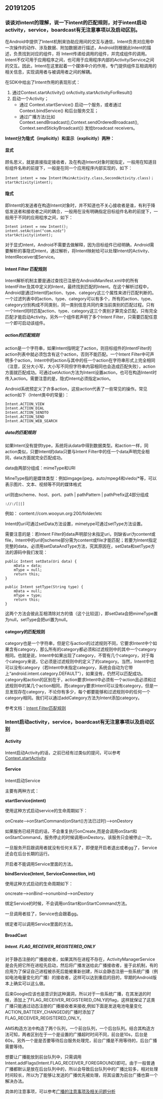## 20191205
### 谈谈对intent的理解，说一下intent的匹配规则，对于intent启动activity，service，boardcast有无注意事项以及启动区别。

在Android中提供了Intent机制来协助应用间的交互与通信，Intent负责对应用中一次操作的动作、涉及数据、附加数据进行描述，Android则根据此Intent的描述，负责找到对应的组件，将 Intent传递给调用的组件，并完成组件的调用。Intent不仅可用于应用程序之间，也可用于应用程序内部的Activity/Service之间的交互。因此，Intent在这里起着一个媒体中介的作用，专门提供组件互相调用的相关信息，实现调用者与被调用者之间的解耦。

在SDK中给出了Intent作用的表现形式：

1. 通过Context.startActivity() orActivity.startActivityForResult()
2. 启动一个Activity；
	* 通过 Context.startService() 启动一个服务，或者通过Context.bindService() 和后台服务交互；
	* 通过广播方法(比如 Context.sendBroadcast(),Context.sendOrderedBroadcast(),
	Context.sendStickyBroadcast()) 发给broadcast receivers。
	
**Intent分为隐式（implicitly）和显示（explicitly）两种：**

#### 显式

顾名思义，就是直接指定接收者，及在构造Intent对象时就指定，一般用在知道目标组件名称的前提下，一般是在同一个应用程序内部实现的，如下：

```
Intent intent = new Intent(MainActivity.class,SecondActivity.class)；
startActivity(intent);
```
#### 隐式

即Intent的发送者在构造Intent对象时，并不知道也不关心接收者是谁，有利于降低发送者和接收者之间的耦合，一般用在没有明确指定目标组件名称的前提下，一般用于不同的应用程序之间，如下：

```
Intent intent = new Intent();
intent.setAction("com.xzdz")
startActivity(intent);
```
对于显式Intent，Android不需要去做解释，因为目标组件已经明确，Android需要解析的事隐式Intent，通过解析，将Intent映射给可以处理Intent的Activity、IntentReceiver或Service。

#### Intent Filter 匹配规则

Intent解析机制主要是通过查找已注册在AndroidManifest.xml中的所有IntentFilter及其中定义的Intent，最终找到匹配的Intent。在这个解析过程中，Android是通过Intent的action、type、category这三个属性来进行匹配判断的。一个过滤列表中的action、type、category可以有多个，所有的action、type、category分别构成不同类别，同一类别信息共同约束当前类别的匹配过程。只有一个Intent同时匹配action、type、category这三个类别才算完全匹配，只有完全匹配才能启动Activity。另外一个组件若声明了多个Intent Filter，只需要匹配任意一个即可启动该组件。

##### action的匹配规则

action是一个字符串，如果Intent指明定了action，则目标组件的IntentFilter的action列表中就必须包含有这个action，否则不能匹配。一个Intent Filter中可声明多个action，Intent中的action与其中的任一个action在字符串形式上完全相同（注意，区分大小写，大小写不同但字符串内容相同也会造成匹配失败），action方面就匹配成功。可通过setAction方法为Intent设置action，也可在构造Intent时传入action。需要注意的是，隐式Intent必须指定action。

Android系统预定义了许多action，这些action代表了一些常见的操作。常见action如下（Intent类中的常量）：

```
Intent.ACTION_VIEW
Intent.ACTION_DIAL
Intent.ACTION_SENDTO
Intent.ACTION_SEND
Intent.ACTION_WEB_SEARCH
```

##### data的匹配规则

如果Intent没有提供type，系统将从data中得到数据类型。和action一样，同action类似，只要Intent的data只要与Intent Filter中的任一个data声明完全相同，data方面就完全匹配成功。

data由两部分组成：mimeType和URI

MineType指的是媒体类型：例如imgage/jpeg，auto/mpeg4和viedo/*等，可以表示图片、文本、视频等不同的媒体格式

uri则由scheme、host、port、path | pathPattern | pathPrefix这4部分组成

```
://:/[||]
```
例如：
content://com.wooyun.org:200/folder/etc

Intent的uri可通过setData方法设置，mimetype可通过setType方法设置。

需要注意的是：若Intent Filter的data声明部分未指定uri，则缺省uri为content或file，Intent中的uri的scheme部分需为content或file才能匹配；若要为Intent指定完整的data，必须用setDataAndType方法，究其原因在，setData和setType方法的源码中我们发现：

```
public Intent setData(Uri data) {
    mData = data;
    mType = null;
    return this;
}

public Intent setType(String type) {
    mData = null;
    mType = type;
    return this;
}
```

这两个方法会彼此互相清除对方的值（这个比较逗），即setData会把mimeType置为null，setType会把uri置为null。

#### category的匹配规则

category也是一个字符串，但是它与action的过滤规则不同，它要求Intent中个如果含有category，那么所有的category都必须和过滤规则中的其中一个category相同。也就是说，Intent中如果出现了category，不管有几个category，对于每个category来说，它必须是过滤规则中的定义了的category。当然，Intent中也可以没有category（若Intent中未指定category，系统会自动为它带上“android.intent.category.DEFAULT”），如果没有，仍然可以匹配成功。category和action的区别在于，action要求Intent中必须有一个action且必须和过滤规则中的某几个action相同，而category要求Intent可以没有category，但是一旦发现存在category，不论你有多少，每个都要能够和过滤规则中的任何一个category相同。我们可以通过addCategory方法为Intent添加category。

参考文档：[Intent Filter匹配规则](https://juejin.im/entry/575fd1452e958a0058f44b8b)


### Intent启动activity，service，boardcast有无注意事项以及启动区别

#### Activity

Intent启动Activity的话，之前已经有过类似的提问，可以参考[Context.startActivity](http://10.0.3.191/wiki/#/team/6zsDa1dR/space/2AqZEiKA/page/Lm3zwxn7)

#### Service

Intent启动Service

主要有两种方式：

**startService(intent)**

使用这种方式启动service的生命周期如下：

onCreate-->onStartCommand(onStart()方法已过时)-->onDestory

如果服务已经开启的话，不会重复执行onCreate,而是会调用onStart和onStartCommand，服务停止的时候调用onDestory。该服务只会被停止一次。

一旦服务开启跟调用者就没有任何关系了，即便是开启者退出或者gg了，Service还会在后台长期的运行。

开启者不能调用Service里面的方法。

**bindService(Intent, ServiceConnection, int)**

使用这种方式启动的生命周期如下：

oncreate-->onBind-->onunbind-->onDestory

绑定Service的时候，不会调用onStart和onStartCommand方法。

一旦调用者挂了，Service也会跟着gg。

绑定者可以调用Service里面的方法。

#### BroadCast

##### Intent. FLAG_RECEIVER_REGISTERED_ONLY

对于静态注册的广播接收者，如果其所在进程不存在，ActivityManagerService是会先把它所在进程先启动，然后将广播发送给此广播接收者，鉴于此机制，有的应用为了保证自己进程被杀死后能被重新创建，所以会静态注册一些系统广播（例如电池电量变化的广播）的接收者，这样可以达到重启的目的，早期的Android版本上确实可以这么做。

后来Google应该也是意识到这种漏洞，所以对于一些系统广播，在其发送的时候，添加上了FLAG_RECEIVER_REGISTERED_ONLY的flag，这样就保证了这类广播只能通过动态注册的广播接收者来接收,例如下面是发送电池电量变化ACTION_BATTERY_CHANGED的广播时添加了FLAG_RECEIVER_REGISTERED_ONLY。

AMS构造方法中构造了两个队列，一个前台队列，一个后台队列。结合其构造方法可知，两者区别在于一个是设置的广播超时时间不同，前台是10s，后台是60s，另外一个是是否要等待后台服务处理完，前台广播是不用等待的，后台广播需要等待。

想要让广播能放到前台队列中，只需调用Intent.addFlags(Intent.FLAG_RECEIVER_FOREGROUND)即可。由于一般普通广播都默认是放在后台队列中的，所以会导致后台队列中的广播比较多，相对处理时间较长，所以为了能够让发送的广播优先被处理，将其设置为前台广播也算一个解决办法。

具体的注意事项，可以参考[广播的注意事项及相关问题分析](https://blog.csdn.net/zx19899891/article/details/74356161)